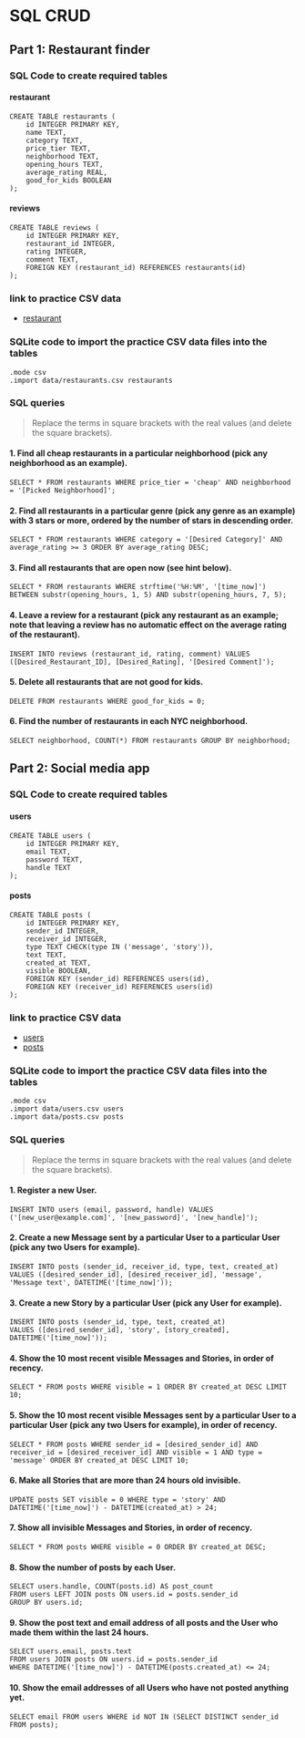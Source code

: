 # SQL CRUD
## Part 1: Restaurant finder
### SQL Code to create required tables
#### restaurant
```
CREATE TABLE restaurants (
    id INTEGER PRIMARY KEY,
    name TEXT,
    category TEXT,
    price_tier TEXT,
    neighborhood TEXT,
    opening_hours TEXT,
    average_rating REAL,
    good_for_kids BOOLEAN
);
```
#### reviews
```
CREATE TABLE reviews (
    id INTEGER PRIMARY KEY,
    restaurant_id INTEGER,
    rating INTEGER,
    comment TEXT,
    FOREIGN KEY (restaurant_id) REFERENCES restaurants(id)
);
```
### link to practice CSV data
- [restaurant](data/restaurants.csv)
### SQLite code to import the practice CSV data files into the tables
```
.mode csv
.import data/restaurants.csv restaurants
```
### SQL queries
> Replace the terms in square brackets with the real values (and delete the square brackets).
#### 1. Find all cheap restaurants in a particular neighborhood (pick any neighborhood as an example).
```
SELECT * FROM restaurants WHERE price_tier = 'cheap' AND neighborhood = '[Picked Neighborhood]';
```
#### 2. Find all restaurants in a particular genre (pick any genre as an example) with 3 stars or more, ordered by the number of stars in descending order.
```
SELECT * FROM restaurants WHERE category = '[Desired Category]' AND average_rating >= 3 ORDER BY average_rating DESC;
```
#### 3. Find all restaurants that are open now (see hint below).
```
SELECT * FROM restaurants WHERE strftime('%H:%M', '[time_now]') BETWEEN substr(opening_hours, 1, 5) AND substr(opening_hours, 7, 5);
```
#### 4. Leave a review for a restaurant (pick any restaurant as an example; note that leaving a review has no automatic effect on the average rating of the restaurant).
```
INSERT INTO reviews (restaurant_id, rating, comment) VALUES ([Desired_Restaurant_ID], [Desired_Rating], '[Desired Comment]');
```
#### 5. Delete all restaurants that are not good for kids.
```
DELETE FROM restaurants WHERE good_for_kids = 0;
```
#### 6. Find the number of restaurants in each NYC neighborhood.
```
SELECT neighborhood, COUNT(*) FROM restaurants GROUP BY neighborhood;
```
## Part 2: Social media app
### SQL Code to create required tables
#### users
```
CREATE TABLE users (
    id INTEGER PRIMARY KEY,
    email TEXT,
    password TEXT,
    handle TEXT
);
```
#### posts
```
CREATE TABLE posts (
    id INTEGER PRIMARY KEY,
    sender_id INTEGER,
    receiver_id INTEGER,
    type TEXT CHECK(type IN ('message', 'story')),
    text TEXT,
    created_at TEXT,
    visible BOOLEAN,
    FOREIGN KEY (sender_id) REFERENCES users(id),
    FOREIGN KEY (receiver_id) REFERENCES users(id)
);
```
### link to practice CSV data
- [users](data/users.csv)
- [posts](data/posts.csv)
### SQLite code to import the practice CSV data files into the tables
```
.mode csv
.import data/users.csv users
.import data/posts.csv posts
```
### SQL queries
> Replace the terms in square brackets with the real values (and delete the square brackets).
#### 1. Register a new User.
```
INSERT INTO users (email, password, handle) VALUES ('[new_user@example.com]', '[new_password]', '[new_handle]');
```
#### 2. Create a new Message sent by a particular User to a particular User (pick any two Users for example).
```
INSERT INTO posts (sender_id, receiver_id, type, text, created_at) 
VALUES ([desired_sender_id], [desired_receiver_id], 'message', 'Message text', DATETIME('[time_now]'));
```
#### 3. Create a new Story by a particular User (pick any User for example).
```
INSERT INTO posts (sender_id, type, text, created_at)
VALUES ([desired_sender_id], 'story', [story_created], DATETIME('[time_now]'));
```
#### 4. Show the 10 most recent visible Messages and Stories, in order of recency.
```
SELECT * FROM posts WHERE visible = 1 ORDER BY created_at DESC LIMIT 10;
```
#### 5. Show the 10 most recent visible Messages sent by a particular User to a particular User (pick any two Users for example), in order of recency.
```
SELECT * FROM posts WHERE sender_id = [desired_sender_id] AND receiver_id = [desired_receiver_id] AND visible = 1 AND type = 'message' ORDER BY created_at DESC LIMIT 10;
```
#### 6. Make all Stories that are more than 24 hours old invisible.
```
UPDATE posts SET visible = 0 WHERE type = 'story' AND DATETIME('[time_now]') - DATETIME(created_at) > 24;
```
#### 7. Show all invisible Messages and Stories, in order of recency.
```
SELECT * FROM posts WHERE visible = 0 ORDER BY created_at DESC;
```
#### 8. Show the number of posts by each User.
```
SELECT users.handle, COUNT(posts.id) AS post_count
FROM users LEFT JOIN posts ON users.id = posts.sender_id
GROUP BY users.id;
```
#### 9. Show the post text and email address of all posts and the User who made them within the last 24 hours.
```
SELECT users.email, posts.text
FROM users JOIN posts ON users.id = posts.sender_id
WHERE DATETIME('[time_now]') - DATETIME(posts.created_at) <= 24;
```
#### 10. Show the email addresses of all Users who have not posted anything yet.
```
SELECT email FROM users WHERE id NOT IN (SELECT DISTINCT sender_id FROM posts);
```